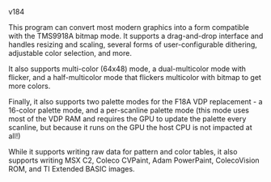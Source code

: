 v184

This program can convert most modern graphics into a form compatible with the TMS9918A bitmap mode. It supports a drag-and-drop interface and handles resizing and scaling, several forms of user-configurable dithering, adjustable color selection, and more. 

It also supports multi-color (64x48) mode, a dual-multicolor mode with flicker, and a half-multicolor mode that flickers multicolor with bitmap to get more colors. 

Finally, it also supports two palette modes for the F18A VDP replacement - a 16-color palette mode, and a per-scanline palette mode (this mode uses most of the VDP RAM and requires the GPU to update the palette every scanline, but because it runs on the GPU the host CPU is not impacted at all!) 

While it supports writing raw data for pattern and color tables, it also supports writing MSX C2, Coleco CVPaint, Adam PowerPaint, ColecoVision ROM, and TI Extended BASIC images.
